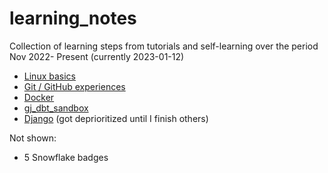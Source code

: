 # learning_notes

Collection of learning steps from tutorials and self-learning over the period Nov 2022- Present (currently 2023-01-12)

* [Linux basics](recap.sh)
* [Git / GitHub experiences](git.txt)
* [Docker](docker.sh)
* [gj_dbt_sandbox](https://github.com/jasonstewartnz/gj_dbt_sandbox)
* [Django](django.sh) (got deprioritized until I finish others)



Not shown: 
* 5 Snowflake badges
